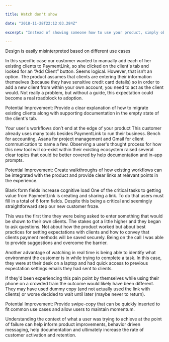 ```yaml
---

title: Watch don't show

date: "2018-11-28T22:12:03.284Z"

excerpt: "Instead of showing someone how to use your product, simply observe their actions and provide guidance as they need it to learn without projecting your own bias."

---
```


Design is easily misinterpreted based on different use cases

In this specific case our customer wanted to manually add each of her existing clients to PaymentLink, so she clicked on the client's tab and looked for an “Add Client” button. Seems logical. However, that isn’t an option. The product assumes that clients are entering their information themselves (because they have sensitive credit card details) so in order to add a new client from within your own account, you need to act as the client would. Not really a problem, but without a guide, this expectation could become a real roadblock to adoption.

Potential Improvement: Provide a clear explanation of how to migrate existing clients along with supporting documentation in the empty state of the client's tab.
 

Your user's workflows don’t end at the edge of your product
This customer already uses many tools besides PaymentLink to run their business. Bench for accounting, Asana for project management and Gmail for client communication to name a few. Observing a user's thought process for how this new tool will co-exist within their existing ecosystem raised several clear topics that could be better covered by help documentation and in-app prompts.

Potential Improvement: Create walkthroughs of how existing workflows can be integrated with the product and provide clear links at relevant points in the experience. 

Blank form fields increase cognitive load 
One of the critical tasks to getting value from PaymentLink is creating and sharing a link. To do that users must fill in a total of 6 form fields. Despite this being a critical and seemingly straightforward step our new customer froze.

This was the first time they were being asked to enter something that would be shown to their own clients. The stakes got a little higher and they began to ask questions. Not about how the product worked but about best practices for setting expectations with clients and how to convey that clients payment methods will be saved securely. Being on the call I was able to provide suggestions and overcome the barrier.

Another advantage of watching in real time is being able to identify what environment the customer is in while trying to complete a task. In this case, they were at their desk on a laptop and had quick access to previous expectation settings emails they had sent to clients.

If they'd been experiencing this pain point by themselves while using their phone on a crowded train the outcome would likely have been different. They may have used dummy copy (and not actually used the link with clients) or worse decided to wait until later (maybe never to return).

Potential Improvement: Provide swipe-copy that can be quickly inserted to fit common use cases and allow users to maintain momentum.

Understanding the context of what a user was trying to achieve at the point of failure can help inform product improvements, behavior driven messaging, help documentation and ultimately increase the rate of customer activation and retention. 
